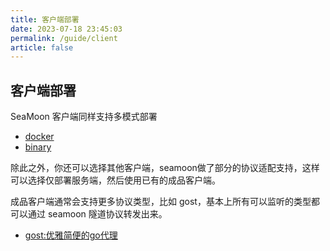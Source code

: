 ```yaml
---
title: 客户端部署
date: 2023-07-18 23:45:03
permalink: /guide/client
article: false
---
```


## 客户端部署

SeaMoon 客户端同样支持多模式部署

+ [docker](https://seamoon.dvkunion.cn/guide/client/docker/)
+ [binary](https://seamoon.dvkunion.cn/guide/deploy/binary/)

除此之外，你还可以选择其他客户端，seamoon做了部分的协议适配支持，这样可以选择仅部署服务端，然后使用已有的成品客户端。

成品客户端通常会支持更多协议类型，比如 gost，基本上所有可以监听的类型都可以通过 seamoon 隧道协议转发出来。

+ [gost:优雅简便的go代理](https://seamoon.dvkunion.cn/guide/client/gost/)